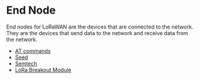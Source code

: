 # End Node

End nodes for LoRaWAN are the devices that are connected to the network. They are the devices that send data to the network and receive data from the network.

- [AT commands](https://wiki.seeedstudio.com/LoRa_E5_Dev_Board/)
- [Seed](https://wiki.seeedstudio.com/)
- [Semtech](https://www.semtech.com/)
- [LoRa Breakout Module](https://docs.google.com/document/d/1lq78HH-pm5038PzeId2TlIFPQvfBvls1_-0VfyFQyHo/edit?usp=sharing)
